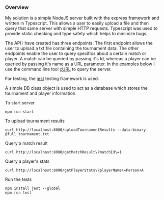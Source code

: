### Overview

My solution is a simple NodeJS server built with the express framework and written in Typescript. This allows a user to easily upload a file and then query that same server with simple HTTP requests. Typescript was used to provide static checking and type safety which helps to minimize bugs.

The API I have created has three endpoints. The first endpoint allows the user to upload a txt file containing the tournament data. The other endpoints enable the user to query specifics about a certain match or player. A match can be queried by passing it's Id, whereas a player can be queried by passing it's name as a URL parameter. In the examples below I use the command line tool [cURL](https://curl.haxx.se/download.html) to query the server.

For testing, the [jest](https://jestjs.io/) testing framework is used.

A simple DB class object is used to act as a database which stores the tournament and player information.

To start server
```
npm run start
```

To upload tournament results
```
curl http://localhost:8000/uploadTournamentResults --data-binary @full_tournament.txt
```

Query a match result
```
curl http://localhost:8000/getMatchResult\?matchId\=1
```

Query a player's stats
```
curl http://localhost:8000/getPlayerStats\?playerName\=Person+A
```

Run the tests
```
npm install jest --global
npm run test
```

